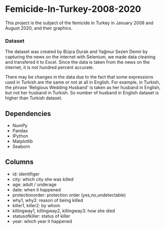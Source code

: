 # Femicide-In-Turkey-2008-2020
This project is the subject of the femicide in Turkey in January 2008 and August 2020, and their graphics. 

### Dataset 
The dataset was created by Büşra Durak and Yağmur Sezen Demir by capturing the news on the internet with Selenium, we made data cleaning and transfered it to Excel. Since the data is taken from the news on the internet, it is not hundred percent accurate.

There may be changes in the data due to the fact that some expressions used in Turkish are the same or not at all in English. For example, in Turkish, the phrase 'Religious Wedding Husband' is taken as her husband in English, but not her husband in Turkish. So number of husband in English dataset is higher than Turkish dataset.

## Dependencies
- NumPy
- Pandas
- IPython
- Matplotlib
- Seaborn

## Columns
- id: identifiger
- city: which city she was killed
- age: adult / underage
- date: when it happened
- protectionorder: protection order (yes,no,undetectable)
- why1, why2: reason of being killed
- killer1, killer2: by whom
- killingway1, killingway2, killingway3: how she died
- statusofkiller: status of killer
- year: which year it happened


